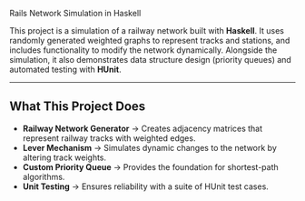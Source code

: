   Rails Network Simulation in Haskell  

This project is a simulation of a railway network built with **Haskell**. It uses randomly generated weighted graphs to represent tracks and stations, and includes functionality to modify the network dynamically. Alongside the simulation, it also demonstrates data structure design (priority queues) and automated testing with **HUnit**.  

---

##  What This Project Does  

- **Railway Network Generator** → Creates adjacency matrices that represent railway tracks with weighted edges.  
- **Lever Mechanism** → Simulates dynamic changes to the network by altering track weights.  
- **Custom Priority Queue** → Provides the foundation for shortest-path algorithms.  
- **Unit Testing** → Ensures reliability with a suite of HUnit test cases.  
